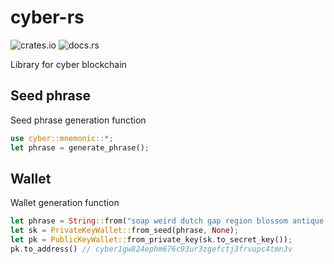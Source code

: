 # cyber-rs

![crates.io](https://img.shields.io/crates/v/cyber.svg)
![docs.rs](https://docs.rs/cyber/badge.svg)

Library for cyber blockchain

## Seed phrase
Seed phrase generation function

```rust
use cyber::mnemonic::*;
let phrase = generate_phrase();
```

## Wallet
Wallet generation function

```rust
let phrase = String::from("soap weird dutch gap region blossom antique economy legend loan ugly boring");
let sk = PrivateKeyWallet::from_seed(phrase, None);
let pk = PublicKeyWallet::from_private_key(sk.to_secret_key());
pk.to_address() // cyber1gw824ephm676c93ur3zgefctj3frvupc4tmn3v
```
